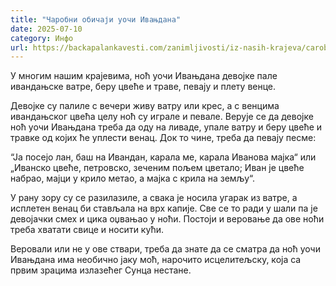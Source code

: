 ```yaml
---
title: "Чаробни обичаји уочи Ивањдана"
date: 2025-07-10
category: Инфо
url: https://backapalankavesti.com/zanimljivosti/iz-nasih-krajeva/carobni-obicaji-uoci-ivanjdana/
---
```


У многим нашим крајевима, ноћ уочи Ивањдана девојке пале ивандањске ватре, беру цвеће и траве, певају и плету венце.

Девојке су палиле с вечери живу ватру или крес, а с венцима ивандањског цвећа целу ноћ су играле и певале. Верује се да девојке ноћ уочи Ивањдана треба да оду на ливаде, упале ватру и беру цвеће и травке од којих ће уплести венац. Док то чине, треба да певају песме:

“Ја посејо лан, баш на Ивандан, карала ме, карала Иванова мајка“ или „Иванско цвеће, петровско, зеченим пољем цветало; Иван је цвеће набрао, мајци у крило метао, а мајка с крила на земљу“.

У рану зору су се разилазиле, а свака је носила угарак из ватре, а исплетен венац би стављала на врх капије. Све се то ради у шали па је девојачки смех и цика оџвањао у ноћи. Постоји и веровање да ове ноћи треба хватати свице и носити кући.

Веровали или не у ове ствари, треба да знате да се сматра да ноћ уочи Ивањдана има необично јаку моћ, нарочито исцелитељску, која са првим зрацима излазећег Сунца нестане.
